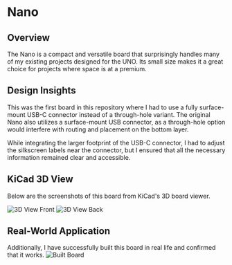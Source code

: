 # Nano

## Overview
The Nano is a compact and versatile board that surprisingly handles many of my existing projects designed for the UNO. Its small size makes it a great choice for projects where space is at a premium.

## Design Insights
This was the first board in this repository where I had to use a fully surface-mount USB-C connector instead of a through-hole variant. The original Nano also utilizes a surface-mount USB connector, as a through-hole option would interfere with routing and placement on the bottom layer.

While integrating the larger footprint of the USB-C connector, I had to adjust the silkscreen labels near the connector, but I ensured that all the necessary information remained clear and accessible.

## KiCad 3D View
Below are the screenshots of this board from KiCad's 3D board viewer.

![3D View Front](https://github.com/sabogalc/KiCad-Arduino-Boards/assets/53708281/d3d6ffbb-a8d7-40f7-9c69-4db20f8cd488)
![3D View Back](https://github.com/sabogalc/KiCad-Arduino-Boards/assets/53708281/2a371034-e06b-4bad-95f3-67b9c9adaa8f)

## Real-World Application
Additionally, I have successfully built this board in real life and confirmed that it works.
![Built Board](https://github.com/user-attachments/assets/a002853f-14f3-4d2c-acb1-20584d1df229)
